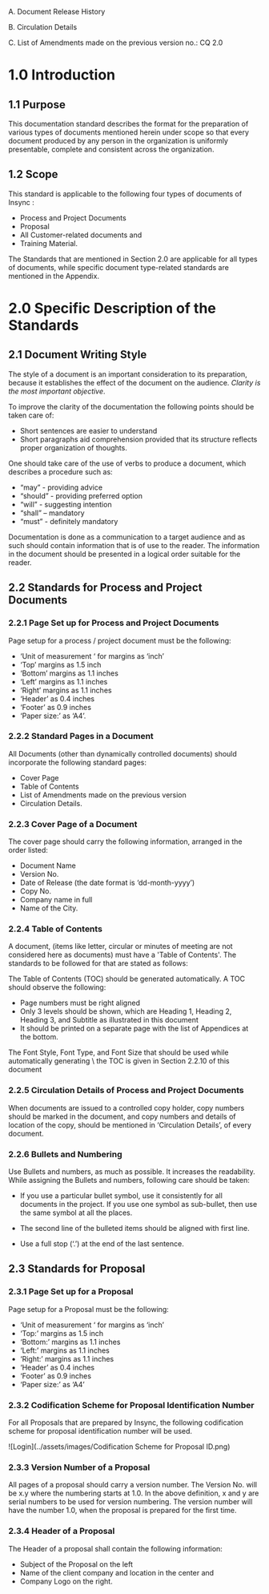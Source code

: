 A.	Document Release History

B.	Circulation Details

C.	List of Amendments made on the previous version no.:  CQ 2.0

# 1.0 Introduction

## 1.1	Purpose

This documentation standard describes the format for the preparation of various types of documents mentioned herein under scope so that every document produced by any person in the organization is uniformly presentable, complete and consistent across the organization. 

## 1.2	Scope
This standard is applicable to the following four types of documents of Insync :
* Process and Project Documents
* Proposal
* All Customer-related documents and
* Training Material.

The Standards that are mentioned in Section 2.0 are applicable for all types of documents, while specific document type-related standards are mentioned in the Appendix.

# 2.0	Specific Description of the Standards

## 2.1	Document Writing Style

The style of a document is an important consideration to its preparation, because it establishes the effect of the document on the audience. *Clarity is the most important objective*. 

To improve the clarity of the documentation the following points should be taken care of:

* Short sentences are easier to understand
* Short paragraphs aid comprehension provided that its structure reflects proper organization of thoughts.

One should take care of the use of verbs to produce a document, which describes a procedure such as:  

*	“may” - providing advice
*	“should” - providing preferred option
*	“will” - suggesting intention
*	“shall” – mandatory
*	“must” - definitely mandatory	

Documentation is done as a communication to a target audience and as such should contain information that is of use to the reader.
The information in the document should be presented in a logical order suitable for the reader.

## 2.2	Standards for Process and Project Documents

### 2.2.1	Page Set up for Process and Project Documents

Page setup for a process / project document must be the following:

*	‘Unit of measurement ‘ for margins as ‘inch’
*	‘Top’ margins as 1.5 inch
*	‘Bottom’ margins as 1.1 inches
*	‘Left’ margins as 1.1 inches
*	‘Right’ margins as 1.1  inches
*	‘Header’ as 0.4 inches
*	‘Footer’ as 0.9  inches
*	‘Paper size:’ as ‘A4’.

### 2.2.2	Standard Pages in a Document

All Documents (other than dynamically controlled documents) should incorporate the following standard pages: 

*	Cover Page
*	Table of Contents
*	List of Amendments made on the previous version
*	Circulation Details.

### 2.2.3	Cover Page of a Document 

The cover page should carry the following information, arranged in the order listed: 
*	Document Name
*	Version No. 
*	Date of Release (the date format is ‘dd-month-yyyy’)
*	Copy No.
*	Company name in full
*	Name of the City. 

### 2.2.4	Table of Contents

A document, (items like letter, circular or minutes of meeting are not considered here as documents) must have a 'Table of Contents'. The standards to be followed for that are stated as follows:

The Table of Contents (TOC) should be generated automatically. A TOC should observe the following:

*	Page numbers must be right aligned
*	Only 3 levels should be shown, which are Heading 1, Heading 2, Heading 3, and Subtitle as illustrated in this document
*	It should be printed on a separate page with the list of Appendices at the bottom.

The Font Style, Font Type, and Font Size that should be used while automatically generating \ the TOC is given in Section 2.2.10 of this document

### 2.2.5	Circulation Details of Process and Project Documents

When documents are issued to a controlled copy holder, copy numbers should be marked in the document, and copy numbers and details of location of the copy, should be mentioned in ‘Circulation Details’, of every document.

### 2.2.6	Bullets and Numbering
Use Bullets and numbers, as much as possible. It increases the readability. While assigning the Bullets and numbers, following care should be taken:

* If you use a particular bullet symbol, use it consistently for all documents in the project. If you use one symbol as sub-bullet, then use the same symbol at all the places.

* The second line of the bulleted items should be aligned with first line.

* Use a full stop (‘.’) at the end of the last sentence.

## 2.3	Standards for Proposal
### 2.3.1	Page Set up for a Proposal

Page setup for a Proposal must be the following:
*	‘Unit of measurement ‘ for margins as ‘inch’
*	‘Top:’ margins as 1.5 inch
*	‘Bottom:’ margins as 1.1 inches
*	‘Left:’ margins as 1.1 inches
*	‘Right:’ margins as 1.1 inches
*	‘Header’ as 0.4 inches
*	‘Footer’ as 0.9 inches
*	‘Paper size:’ as ‘A4’

### 2.3.2	Codification Scheme for Proposal Identification Number

For all Proposals that are prepared by Insync, the following codification scheme for proposal identification number will be used.

![Login](../assets/images/Codification Scheme for Proposal ID.png)

### 2.3.3	Version Number of a Proposal
All pages of a proposal should carry a version number. The Version No. will be x.y where the numbering starts at 1.0.  In the above definition, x and y are serial numbers to be used for version numbering.
The version number will have the number 1.0, when the proposal is prepared for the first time.

### 2.3.4	Header of a Proposal
The Header of a proposal shall contain the following information:

* Subject of the Proposal on the left
* Name of the client company and location in the center and
* Company Logo on the right.


